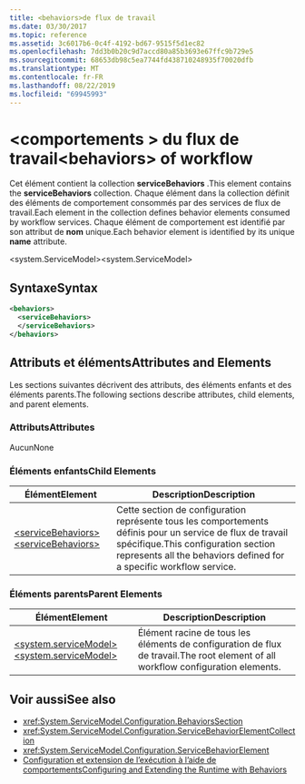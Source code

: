 ```yaml
---
title: <behaviors>de flux de travail
ms.date: 03/30/2017
ms.topic: reference
ms.assetid: 3c6017b6-0c4f-4192-bd67-9515f5d1ec82
ms.openlocfilehash: 7dd3b0b20c9d7accd80a85b3693e67ffc9b729e5
ms.sourcegitcommit: 68653db98c5ea7744fd438710248935f70020dfb
ms.translationtype: MT
ms.contentlocale: fr-FR
ms.lasthandoff: 08/22/2019
ms.locfileid: "69945993"
---
```

# <a name="behaviors-of-workflow"></a><span data-ttu-id="1d872-102">\<comportements > du flux de travail</span><span class="sxs-lookup"><span data-stu-id="1d872-102">\<behaviors> of workflow</span></span>
<span data-ttu-id="1d872-103">Cet élément contient la collection **serviceBehaviors** .</span><span class="sxs-lookup"><span data-stu-id="1d872-103">This element contains the **serviceBehaviors** collection.</span></span>  <span data-ttu-id="1d872-104">Chaque élément dans la collection définit des éléments de comportement consommés par des services de flux de travail.</span><span class="sxs-lookup"><span data-stu-id="1d872-104">Each element in the collection defines behavior elements consumed by workflow services.</span></span> <span data-ttu-id="1d872-105">Chaque élément de comportement est identifié par son attribut de **nom** unique.</span><span class="sxs-lookup"><span data-stu-id="1d872-105">Each behavior element is identified by its unique **name** attribute.</span></span>  
  
 <span data-ttu-id="1d872-106">\<system.ServiceModel></span><span class="sxs-lookup"><span data-stu-id="1d872-106">\<system.ServiceModel></span></span>  
  
## <a name="syntax"></a><span data-ttu-id="1d872-107">Syntaxe</span><span class="sxs-lookup"><span data-stu-id="1d872-107">Syntax</span></span>  
  
```xml  
<behaviors>  
  <serviceBehaviors>  
  </serviceBehaviors>  
</behaviors>  
```  
  
## <a name="attributes-and-elements"></a><span data-ttu-id="1d872-108">Attributs et éléments</span><span class="sxs-lookup"><span data-stu-id="1d872-108">Attributes and Elements</span></span>  
 <span data-ttu-id="1d872-109">Les sections suivantes décrivent des attributs, des éléments enfants et des éléments parents.</span><span class="sxs-lookup"><span data-stu-id="1d872-109">The following sections describe attributes, child elements, and parent elements.</span></span>  
  
### <a name="attributes"></a><span data-ttu-id="1d872-110">Attributs</span><span class="sxs-lookup"><span data-stu-id="1d872-110">Attributes</span></span>  
 <span data-ttu-id="1d872-111">Aucun</span><span class="sxs-lookup"><span data-stu-id="1d872-111">None</span></span>  
  
### <a name="child-elements"></a><span data-ttu-id="1d872-112">Éléments enfants</span><span class="sxs-lookup"><span data-stu-id="1d872-112">Child Elements</span></span>  
  
|<span data-ttu-id="1d872-113">Élément</span><span class="sxs-lookup"><span data-stu-id="1d872-113">Element</span></span>|<span data-ttu-id="1d872-114">Description</span><span class="sxs-lookup"><span data-stu-id="1d872-114">Description</span></span>|  
|-------------|-----------------|  
|[<span data-ttu-id="1d872-115">\<serviceBehaviors></span><span class="sxs-lookup"><span data-stu-id="1d872-115">\<serviceBehaviors></span></span>](servicebehaviors-of-workflow.md)|<span data-ttu-id="1d872-116">Cette section de configuration représente tous les comportements définis pour un service de flux de travail spécifique.</span><span class="sxs-lookup"><span data-stu-id="1d872-116">This configuration section represents all the behaviors defined for a specific workflow service.</span></span>|  
  
### <a name="parent-elements"></a><span data-ttu-id="1d872-117">Éléments parents</span><span class="sxs-lookup"><span data-stu-id="1d872-117">Parent Elements</span></span>  
  
|<span data-ttu-id="1d872-118">Élément</span><span class="sxs-lookup"><span data-stu-id="1d872-118">Element</span></span>|<span data-ttu-id="1d872-119">Description</span><span class="sxs-lookup"><span data-stu-id="1d872-119">Description</span></span>|  
|-------------|-----------------|  
|[<span data-ttu-id="1d872-120">\<system.serviceModel></span><span class="sxs-lookup"><span data-stu-id="1d872-120">\<system.serviceModel></span></span>](../wcf/system-servicemodel.md)|<span data-ttu-id="1d872-121">Élément racine de tous les éléments de configuration de flux de travail.</span><span class="sxs-lookup"><span data-stu-id="1d872-121">The root element of all workflow configuration elements.</span></span>|  
  
## <a name="see-also"></a><span data-ttu-id="1d872-122">Voir aussi</span><span class="sxs-lookup"><span data-stu-id="1d872-122">See also</span></span>

- <xref:System.ServiceModel.Configuration.BehaviorsSection>
- <xref:System.ServiceModel.Configuration.ServiceBehaviorElementCollection>
- <xref:System.ServiceModel.Configuration.ServiceBehaviorElement>
- [<span data-ttu-id="1d872-123">Configuration et extension de l’exécution à l’aide de comportements</span><span class="sxs-lookup"><span data-stu-id="1d872-123">Configuring and Extending the Runtime with Behaviors</span></span>](../../../wcf/extending/configuring-and-extending-the-runtime-with-behaviors.md)
